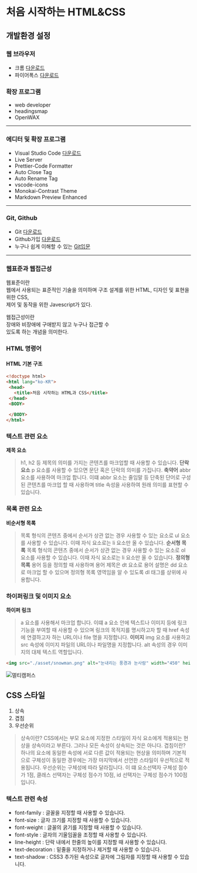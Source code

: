 # 처음 시작하는 HTML&CSS
## 개발환경 설정
### 웹 브라우저
 * 크롬 [다운로드](https://www.google.co.kr/chrome/index.html)  
 * 파이어폭스 [다운로드](https://www.mozilla.org/ko/firefox/new/)
 ### 확장 프로그램
 * web developer
 * headingsmap
 * OpenWAX
---------------------------------------
 ### 에디터 및 확장 프로그램
 * Visual Studio Code [다운로드](https://code.visualstudio.com/)
 * Live Server
 * Prettier-Code Formatter
 * Auto Close Tag
 * Auto Rename Tag
 * vscode-icons
 * Monokai-Contrast Theme
 * Markdown Preview Enhanced
---------------------------------------
 ### Git, Github
 * Git [다운로드](https://git-scm.com/downloads)
 * Github가입 [다운로드](https://github.com/)
 * 누구나 쉽게 이해할 수 있는 [Git입문](https://backlog.com/git-tutorial/kr/)
---------------------------------------
 ### 웹표준과 웹접근성
 웹표준이란  
 웹에서 사용되는 표준적인 기술을 의미하며 구조 설계를 위한 HTML, 디자인 및 표현을 위한 CSS,  
 제어 및 동작을 위한 Javescript가 있다.

 웹접근성이란  
 장애와 비장애에 구애받지 않고 누구나 접근할 수  
 있도록 하는 개념을 의미한다.

 ### HTML 명령어
 #### HTML 기본 구조
 ```html
<!doctype html>
<html lang="ko-KR">
  <head>
    <title>처음 시작하는 HTML과 CSS</title>
  </head>
  <BODY>
      
  </BODY>
</html>
 ```
 ### 텍스트 관련 요소
 **제목 요소**  
 > h1, h2 등 제목의 의미를 가지는 콘텐츠를 마크업할 때 사용할 수 있습니다.
 **단락 요소**
 > p 요소를 사용할 수 있으면 문단 혹은 단락의 의미를 가집니다.
 **축약어**
 > abbr 요소를 사용하여 마크업 합니다. 이떄 abbr 요소는 줄임말 등 단축된 단어로 구성된 콘텐츠를 마크업 할 때 사용하며 title 속성을 사용하여 원래 의미를 표현할 수 있습니다.  
### 목록 관련 요소
**비순서형 목록**
> 목록 형식의 콘텐츠 중에서 순서가 상관 없는 경우 사용할 수 있는 요소로 ul 요소를 사용할 수 있습니다. 이때 자식 요소로는 li 요소만 올 수 있습니다.
**순서형 목록**
> 목록 형식의 콘텐츠 중에서 순서가 상관 없는 경우 사용할 수 있는 요소로 ol 요소를 사용할 수 있습니다. 이때 자식 요소로는 li 요소만 올 수 있습니다.
**정의형 목록**
> 용어 등을 정의할 때 사용하며 용어 제목은 dt 요소로 용어 설명은 dd 요소로 마크업 할 수 있으며 정의형 목록 영역임을 알 수 있도록 dl 태그를 상위에 사용합니다.
### 하이퍼링크 및 이미지 요소
**하이퍼 링크**
> a 요소를 사용해서 마크업 합니다. 이떄 a 요소 안에 텍스트나 이미지 등에 링크 기능을 부여할 때 사용할 수 있으며 링크의 목적지를 명시하고자 할 때 href 속성에 연결하고자 하는 URL이나 file 명을 지정합니다.
**이미지**
> img 요소를 사용하고 src 속성에 이미지 파일의 URL이나 파일명을 지정합니다. alt 속성의 경우 이미지의 대체 텍스트 역할입니다.
```html
<img src="./asset/snowman.png" alt="눈내리는 풍경과 눈사람" width="450" height="350">
```
![멀티캠퍼스](http://el.multicampus.com/landing/images/2016/common/logo.gif)

## CSS 스타일
1. 상속
2. 겹침
3. 우선순위
> 상속이란? CSS에서는 부모 요소에 지정한 스타일이 자식 요소에게 적용되는 현상을 상속이라고 부른다. 그러나 모든 속성이 상속되는 것은 아니다.
> 겹침이란? 하나의 요소에 동일한 속성에 서로 다른 값이 적용되는 현상을 의미하며 기본적으로 구체성이 동일한 경우에는 가장 마지막에서 선언한 스타일이 우선적으로 적용됩니다.
> 우선순위는 구체성에 따라 달라집니다. 이 떄 요소선택자 구체성 점수가 1점, 클래스 선택자는 구체성 점수가 10점, id 선택자는 구체성 점수가 100점 입니다.
### 텍스트 관련 속성
* font-family : 글꼴을 지정할 때 사용할 수 있습니다.  
* font-size : 글자 크기를 지정할 때 사용할 수 있습니다.  
* font-weight : 글꼴의 굵기를 지정할 때 사용할 수 있습니다.  
* font-style : 글자의 기울임꼴을 조정할 때 사용할 수 있습니다.  
* line-height : 단락 내에서 한줄의 높이를 지정할 때 사용할 수 있습니다.  
* text-decoration : 밑줄을 지정하거나 제거할 때 사용할 수 있습니다.   
* text-shadow : CSS3 추가된 속성으로 글자에 그림자를 지정할 때 사용할 수 있습니다.  
